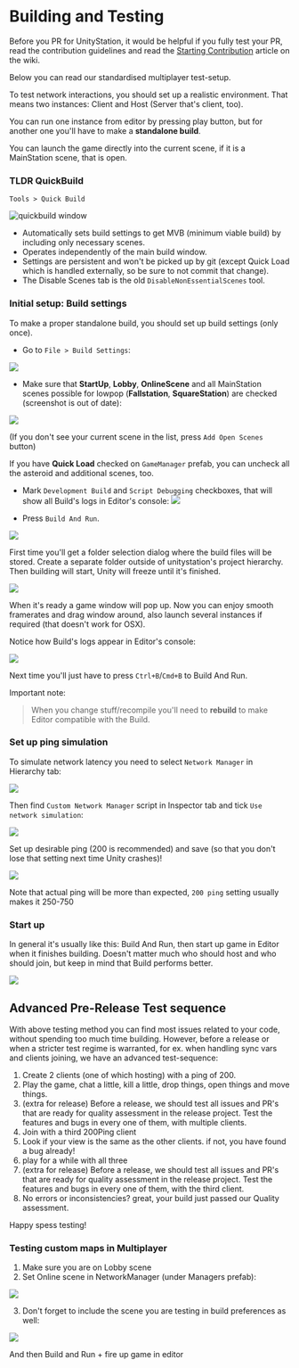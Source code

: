 # Building and Testing

Before you PR for UnityStation, it would be helpful if you fully test your PR, read the contribution guidelines and read the [Starting Contribution](\5_Dev\Introduction\contribution-guides\Starting-contribution.md) article on the wiki.

Below you can read our standardised multiplayer test-setup.

To test network interactions, you should set up a realistic environment. 
That means two instances: Client and Host (Server that's client, too).

You can run one instance from editor by pressing play button, 
but for another one you'll have to make a **standalone build**.

You can launch the game directly into the current scene, if it is a MainStation scene, that is open.

### TLDR QuickBuild
`Tools > Quick Build`

![quickbuild window](https://i.imgur.com/XQMuiAa.png)

- Automatically sets build settings to get MVB (minimum viable build) by including only necessary scenes.
- Operates independently of the main build window.
- Settings are persistent and won't be picked up by git (except Quick Load which is handled externally, so be sure to not commit that change).
- The Disable Scenes tab is the old `DisableNonEssentialScenes` tool.

### Initial setup: Build settings
To make a proper standalone build, you should set up build settings (only once).

* Go to `File > Build Settings`:

![](https://camo.githubusercontent.com/b2be111d41c3898d0efb0255e0878c5e3e2cc4ae/68747470733a2f2f696d6167652e70726e747363722e636f6d2f696d6167652f525554726f665a46517a79784d6851396a4d784779412e706e67)

* Make sure that **StartUp**, **Lobby**, **OnlineScene** and all MainStation scenes possible for lowpop (**Fallstation**, **SquareStation**) are checked (screenshot is out of date):

![](https://camo.githubusercontent.com/8fb35c8c3a3c25b6fa3e59231a51aefb50e18f76/68747470733a2f2f696d6167652e70726e747363722e636f6d2f696d6167652f316d4a6f7041563652476d524c5f5034525a4b374f672e706e67)

(If you don't see your current scene in the list, press `Add Open Scenes` button)

If you have **Quick Load** checked on `GameManager` prefab, you can uncheck all the asteroid and additional scenes, too.

* Mark `Development Build` and `Script Debugging` checkboxes, that will show all Build's logs in Editor's console:
![](https://camo.githubusercontent.com/ef278b53bbd024b95a20f07cb59cc015b03fee46/68747470733a2f2f696d6167652e70726e747363722e636f6d2f696d6167652f4c682d326c6542785377364148565f58636b384f64412e706e67)

* Press `Build And Run`. 

![](https://camo.githubusercontent.com/59262f9c9d0e5f74fb378419d8ae5f0ebf36346d/68747470733a2f2f696d6167652e70726e747363722e636f6d2f696d6167652f7269496b4a4759325265367657477a5a6f444d6670412e706e67)

First time you'll get a folder selection dialog where the build files will be stored. 
Create a separate folder outside of unitystation's project hierarchy. 
Then building will start, Unity will freeze until it's finished. 

![](https://camo.githubusercontent.com/fbe064882be6188ea8742a09f055725e5b010fbb/68747470733a2f2f696d6167652e70726e747363722e636f6d2f696d6167652f5f564445454758745448366c6c6e3447746d514746512e706e67)

When it's ready a game window will pop up. Now you can enjoy smooth framerates and drag window around, also launch several instances if required (that doesn't work for OSX).

Notice how Build's logs appear in Editor's console:

![](https://camo.githubusercontent.com/18d5f7dbca42d8f758740655824fb7186b718e21/68747470733a2f2f696d6167652e70726e747363722e636f6d2f696d6167652f554e306f31307650545a65573679517071614d6746772e706e67)

Next time you'll just have to press `Ctrl+B`/`Cmd+B` to Build And Run.

Important note:
> When you change stuff/recompile you'll need to **rebuild** to make Editor compatible with the Build.

### Set up ping simulation
To simulate network latency you need to select `Network Manager` in Hierarchy tab:

![](https://camo.githubusercontent.com/d1ad8c261e62e79959f45571a65a168a4a50652c/68747470733a2f2f696d6167652e70726e747363722e636f6d2f696d6167652f4572704e3378363253664b336263547a736a45355a772e706e67)

Then find `Custom Network Manager` script in Inspector tab and tick `Use network simulation`:

![](https://camo.githubusercontent.com/aae8a314f2a7e5f24328f2b7f951be27400fb168/68747470733a2f2f696d6167652e70726e747363722e636f6d2f696d6167652f396c6b6e415a6d6d523032316757387043654e6873512e706e67)

Set up desirable ping (200 is recommended) and save (so that you don't lose that setting next time Unity crashes)!

![](https://camo.githubusercontent.com/1c7484fe07642072e67e509965d399d0ca536ef2/68747470733a2f2f696d6167652e70726e747363722e636f6d2f696d6167652f5147583147736257547871784f6c454f504b733377672e706e67)

Note that actual ping will be more than expected, `200 ping` setting usually makes it 250-750

### Start up
In general it's usually like this: Build And Run, then start up game in Editor when it finishes building.
Doesn't matter much who should host and who should join, but keep in mind that Build performs better.

![](https://camo.githubusercontent.com/9722206f5fb9f62610c9b2d0821efcdece9eb7fc/68747470733a2f2f696d6167652e70726e747363722e636f6d2f696d6167652f655f33674d706a4d517a5f63753830314138664878672e706e67)

## Advanced Pre-Release Test sequence
With above testing method you can find most issues related to your code, without spending too much time building. However, before a release or when a stricter test regime is warranted, for ex. when handling sync vars and clients joining, we have an advanced test-sequence:

1. Create 2 clients (one of which hosting) with a ping of 200.
2. Play the game, chat a little, kill a little, drop things, open things and move things.
3. (extra for release) Before a release, we should test all issues and PR's that are ready for quality assessment in the release project. Test the features and bugs in every one of them, with multiple clients.
4. Join with a third 200Ping client
5. Look if your view is the same as the other clients. if not, you have found a bug already!
6. play for a while with all three
6. (extra for release) Before a release, we should test all issues and PR's that are ready for quality assessment in the release project. Test the features and bugs in every one of them, with the third client.
8. No errors or inconsistencies? great, your build just passed our Quality assessment.

Happy spess testing!

### Testing custom maps in Multiplayer
1. Make sure you are on Lobby scene
2. Set Online scene in NetworkManager (under Managers prefab):

![](https://camo.githubusercontent.com/e66b9088e6b78ae3edc2b18787be4560c86fc263/68747470733a2f2f63646e2e646973636f72646170702e636f6d2f6174746163686d656e74732f3331323435343638343032313632303733362f3439373333393936333037313739313130342f756e6b6e6f776e2e706e67)

3. Don't forget to include the scene you are testing in build preferences as well:

![](https://camo.githubusercontent.com/b77b685b1eff9f9b12860435f367bcbff88d39db/68747470733a2f2f63646e2e646973636f72646170702e636f6d2f6174746163686d656e74732f3331323435343638343032313632303733362f3439373334303639303432333038373130342f756e6b6e6f776e2e706e67)

And then Build and Run + fire up game in editor

